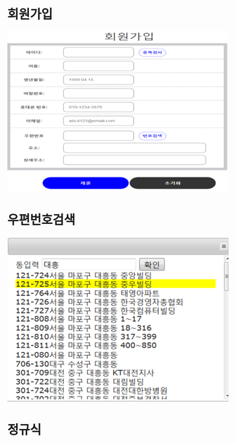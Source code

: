 # 회원가입 
![](/jQuery/ajax/img/%ED%9A%8C%EC%9B%90%EA%B0%80%EC%9E%85.png)




# 우편번호검색
![](/jQuery/ajax/img/a.png)

# 정규식

